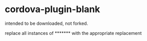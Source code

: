 

# cordova-plugin-blank
intended to be downloaded, not forked.

replace all instances of ******* with the appropriate replacement
